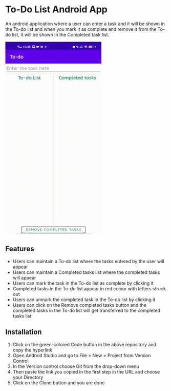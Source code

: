 # To-Do List Android App
An android application where a user can enter a task and it will be shown in the To-do list and when you mark it as complete and remove it from the To-do list, it will be shown in the Completed task list.

<img src="https://github.com/bchinmay-star/To-do/blob/master/Screenrecording_20220202_153501.gif" width="300" height="600">

## Features
* Users can maintain a To-do list where the tasks entered by the user will appear
* Users can maintain a Completed tasks list where the completed tasks will appear
* Users can mark the task in the To-do list as complete by clicking it
* Completed tasks in the To-do list appear in red colour with letters struck out
* Users can unmark the completed task in the To-do list by clicking it
* Users can click on the Remove completed tasks button and the completed tasks in the To-do list will get transferred to the completed tasks list


## Installation
1. Click on the green-colored Code button in the above repository and copy the hyperlink
2. Open Android Studio and go to File > New > Project from Version Control
3. In the Version control choose Git from the drop-down menu
4. Then paste the link you copied in the first step in the URL and choose your Directory
5. Click on the Clone button and you are done
